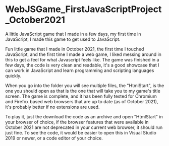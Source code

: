# WebJSGame_FirstJavaScriptProject_October2021
A little JavaScript game that I made in a few days, my first time in JavaScript, I made this game to get used to JavaScript.

Fun little game that I made in October 2021, the first time I touched JavaScript, and the first time I made a web game, I liked messing around in this to get a feel for what Javascript feels like.
The game was finished in a few days, the code is very clean and readable, it's a good showcase that I can work in JavaScript and learn programming and scripting languages quickly.

When you go into the folder you will see multiple files, the "HtmlStart", is the one you should open as that is the one that will take you to my game's title screen.
The game is complete, and it has been fully tested for Chromium and Firefox based web browsers that are up to date (as of October 2021), it's probably better if no extensions are used.

To play it, just the download the code as an archive and open "HtmlStart" in your browser of choice, if the browser features that were available in October 2021 are not deprecated in your current web browser, it should run just fine.
To see the code, it would be easier to open this in Visual Studio 2019 or newer, or a code editor of your choice.
